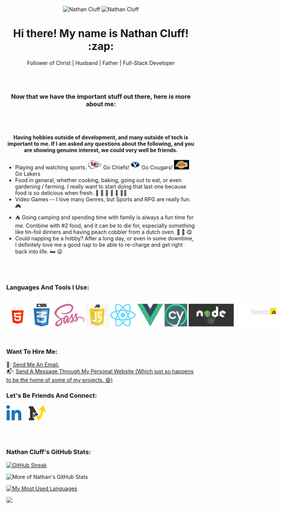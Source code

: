 <p align="center">
  <img src='https://avatars.githubusercontent.com/u/79126599?v=4' alt="Nathan Cluff" width="25%" height="auto"/>
  <img src='https://purenspiration.com/DIST/CSS/Images/my-headshot.jpg' alt="Nathan Cluff" width="25%" height="auto"/>
</p>
<h1 align="center"> Hi there! My name is Nathan Cluff! :zap: </h1>
<p align="center">Follower of Christ | Husband | Father | Full-Stack Developer</p>
<br><br>
<h3 align="center">Now that we have the important stuff out there, here is more about me:</h3>
<br><br>

<h4 align="center">Having hobbies outside of development, and many outside of tech is important to me.  If I am asked any questions about the following, and you are showing genuine interest, we could very well be friends.</h4>
<ul>
  <li>Playing and watching sports. <img src='/Images/Chiefs-logo.jpg' style='height: 25px; width: auto;' alt='Kansas City Chiefs Logo'/> Go Chiefs! <img src='/Images/byu-logo.jpg' style='height: 25px; width: auto;' alt='BYU Logo'/> Go Cougars! <img src='/Images/la-lakers-logo.jpg' style='height: 25px; width: auto;' alt='Los Angeles Lakers Logo'/> Go Lakers</li>
  <li>Food in general, whether cooking, baking, going out to eat, or even gardening / farming.  I really want to start doing that last one because food is so delicious when fresh. 🍔 🍕 🍰 🌮 🏡 🧑‍🌾</li>
  <li>Video Games -- I love many Genres, but Sports and RPG are really fun. 🎮</li>
  <li> ⛺ Going camping and spending time with family is always a fun time for me.  Combine with #2 food, and it can be to die for, especially something like tin-foil dinners and having peach cobbler from a dutch oven. 🍑 🥧 😋</li>
  <li>Could napping be a hobby?  After a long day, or even in some downtime, I definitely love me a good nap to be able to re-charge and get right back into life. 🛏️ 😜</li>
</ul>

<br><br>

<h3>Languages And Tools I Use:</h3>
<br>
<div style='display: flex; justify-content: space-evenly; align-items: center;'>
<img src='/Images/Languages-and-Tools/HTML5.png' alt='HTML5' style='height: 60px; width: auto;'/>
&nbsp; &nbsp;
<img src='/Images/Languages-and-Tools/CSS3.png' alt='CSS3' style='height: 60px; width: auto;'/>
&nbsp; &nbsp;
<img src='/Images/Languages-and-Tools/SCSS.png' alt='SCSS' style='height: 60px; width: auto;'/>
&nbsp; &nbsp;
<img src='/Images/Languages-and-Tools/JavaScript.png' alt='JavaScript' style='height: 60px; width: auto;'/>
&nbsp; &nbsp;
<img src='/Images/Languages-and-Tools/React.png' alt='React.js' style='height: 60px; width: auto;'/>
&nbsp; &nbsp;
<img src='/Images/Languages-and-Tools/Vue.png' alt='Vue.js' style='height: 60px; width: auto;'/>
&nbsp; &nbsp;
<img src='/Images/Languages-and-Tools/Cypress.jpg' alt='Cypress.js' style='height: 60px; width: auto;'/>
&nbsp; &nbsp;
<img src='/Images/Languages-and-Tools/nodejs.png' alt='Node.js' style='height: 60px; width: auto;'/>
&nbsp; &nbsp;
<img src='/Images/Languages-and-Tools/Express.png' alt='Express.js' style='height: 60px; width: auto;'/>
&nbsp; &nbsp;
<img src='/Images/Languages-and-Tools/Postman.png' alt='Postman' style='height: 60px; width: auto;'/>
&nbsp; &nbsp;
<img src='/Images/Languages-and-Tools/Pugjs.png' alt='Pug.js' style='height: 60px; width: auto;'/>
&nbsp; &nbsp;
<img src='/Images/Languages-and-Tools/Webpack.png' alt='Webpack' style='height: 60px; width: auto;'/>
&nbsp; &nbsp;
<img src='/Images/Languages-and-Tools/Git.png' alt='Git' style='height: 60px; width: auto;'/>
&nbsp; &nbsp;
<img src='/Images/Languages-and-Tools/JWT.png' alt='JSON Web Tokens' style='height: 60px; width: auto;'/>
&nbsp; &nbsp;
<img src='/Images/Languages-and-Tools/Inkscape.png' alt='Inkscape' style='height: 60px; width: auto;'/>
&nbsp; &nbsp;
<img src='/Images/Languages-and-Tools/Axios.png' alt='Axios' style='height: 60px; width: auto;'/>
&nbsp; &nbsp;
<img src='/Images/Languages-and-Tools/MongoDB.png' alt='MongoDB' style='height: 60px; width: auto;'/>
&nbsp; &nbsp;
<img src='/Images/Languages-and-Tools/Mongoose.png' alt='Mongoose.js' style='height: 60px; width: auto;'/>
&nbsp; &nbsp;
<img src='/Images/Languages-and-Tools/npm.png' alt='npm' style='height: 60px; width: auto;'/>
&nbsp; &nbsp;
<img src='/Images/Languages-and-Tools/Parcel.png' alt='Parcel Bundler' style='height: 60px; width: auto;'/>
&nbsp; &nbsp;
</div>
<br><br>

<h3>Want To Hire Me:</h3>
📧: <a href='mailto:ncluff003@purenspiration.com'>Send Me An Email.</a>
<br>
📬: <a href='https://www.purenspiration.com/contact'>Send A Message Through My Personal Website (Which just so happens to be the home of some of my projects. 😄)</a>

<h3>Let's Be Friends And Connect:</h3>
<a href='https://www.linkedin.com/in/ncluff003'><img src='/Images/linked-in-logo.png' alt='My LinkedIn Profile' style='height: 40px; width: auto;'/></a>
&nbsp; &nbsp;
<a href='https://www.purenspiration.com/contact'><img src='/Images/my-logo.svg' alt='My Personal Website' style='height: 40px; width: auto;'/></a>

<br><br>

<h3>Nathan Cluff's GitHub Stats:</h3>

[![GitHub Streak](https://streak-stats.demolab.com?user=ncluff003&theme=dark&border_radius=5&date_format=j%20M%5B%20Y%5D)](https://git.io/streak-stats)

![More of Nathan's GitHub Stats](https://github-readme-stats.vercel.app/api?username=ncluff003&bg_color=222222&title_color=ffd700&text_color=f0f0f0&icon_color=38d927&border_color=ffd700)

[![My Most Used Languages](https://github-readme-stats.vercel.app/api/top-langs/?username=ncluff003&layout=compact)](https://github.com/ncluff003/github-readme-stats)

![](https://komarev.com/ghpvc/?username=ncluff003&color=ffd700&style=plastic&label=Profile+Views)

<!--
**ncluff003/ncluff003** is a ✨ _special_ ✨ repository because its `README.md` (this file) appears on your GitHub profile.

Here are some ideas to get you started:

- 🔭 I’m currently working on ...
- 🌱 I’m currently learning ...
- 👯 I’m looking to collaborate on ...
- 🤔 I’m looking for help with ...
- 💬 Ask me about ...
- 📫 How to reach me: ...
- 😄 Pronouns: ...
- ⚡ Fun fact: ...
-->
